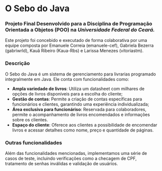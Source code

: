 # O Sebo do Java

### Projeto Final Desenvolvido para a Disciplina de Programação Orientada a Objetos (POO) na *Universidade Federal do Ceará.*

Este projeto foi concebido e executado de forma colaborativa por uma equipe composta por Emanuele Correia (emanuele-cef), Gabriela Bezerra (gabriwrld), Kauã Ribeiro (Kaua-Rbs) e Larissa Menezes (vitoriastm).

### Descrição

O Sebo do Java é um sistema de gerenciamento para livrarias programado integralmente em Java. Ele conta com funcionalidades como:
- **Ampla variedade de livros**: Utiliza um datasheet com milhares de opções de livros disponíveis para a escolha do cliente;
- **Gestão de contas**: Permite a criação de contas específicas para funcionários e clientes, garantindo uma experiência individualizada;
- **Área exclusiva para funcionáriso**: Reservada para colaboradores, permite o acompanhamento de livros encomendados e informações sobre os clientes.
- **Espaço do cliente**: Oferece aos clientes a possibilidade de encomendar livros e acessar detalhes como nome, preço e quantidade de páginas.

### Outras funcionalidades
Além das funcionalidades mencionadas, implementamos uma série de casos de teste, incluindo verificações como a checagem de CPF, tratamento de senhas inválidas e validação de usuários.
